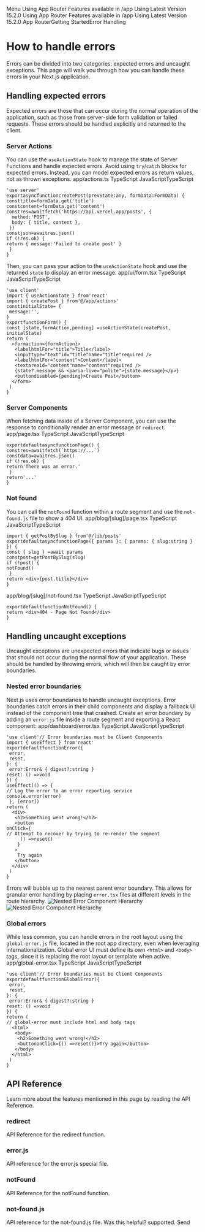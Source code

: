 Menu
Using App Router
Features available in /app
Using Latest Version
15.2.0
Using App Router
Features available in /app
Using Latest Version
15.2.0
App RouterGetting StartedError Handling
# How to handle errors
Errors can be divided into two categories: expected errors and uncaught exceptions. This page will walk you through how you can handle these errors in your Next.js application.
## Handling expected errors
Expected errors are those that can occur during the normal operation of the application, such as those from server-side form validation or failed requests. These errors should be handled explicitly and returned to the client.
### Server Actions
You can use the `useActionState` hook to manage the state of Server Functions and handle expected errors. Avoid using `try`/`catch` blocks for expected errors. Instead, you can model expected errors as return values, not as thrown exceptions.
app/actions.ts
TypeScript
JavaScriptTypeScript
```
'use server'
exportasyncfunctioncreatePost(prevState:any, formData:FormData) {
consttitle=formData.get('title')
constcontent=formData.get('content')
constres=awaitfetch('https://api.vercel.app/posts', {
  method:'POST',
  body: { title, content },
 })
constjson=awaitres.json()
if (!res.ok) {
return { message:'Failed to create post' }
 }
}
```

Then, you can pass your action to the `useActionState` hook and use the returned `state` to display an error message.
app/ui/form.tsx
TypeScript
JavaScriptTypeScript
```
'use client'
import { useActionState } from'react'
import { createPost } from'@/app/actions'
constinitialState= {
 message:'',
}
exportfunctionForm() {
const [state,formAction,pending] =useActionState(createPost, initialState)
return (
  <formaction={formAction}>
   <labelhtmlFor="title">Title</label>
   <inputtype="text"id="title"name="title"required />
   <labelhtmlFor="content">Content</label>
   <textareaid="content"name="content"required />
   {state?.message && <paria-live="polite">{state.message}</p>}
   <buttondisabled={pending}>Create Post</button>
  </form>
 )
}
```

### Server Components
When fetching data inside of a Server Component, you can use the response to conditionally render an error message or `redirect`.
app/page.tsx
TypeScript
JavaScriptTypeScript
```
exportdefaultasyncfunctionPage() {
constres=awaitfetch(`https://...`)
constdata=awaitres.json()
if (!res.ok) {
return'There was an error.'
 }
return'...'
}
```

### Not found
You can call the `notFound` function within a route segment and use the `not-found.js` file to show a 404 UI.
app/blog/[slug]/page.tsx
TypeScript
JavaScriptTypeScript
```
import { getPostBySlug } from'@/lib/posts'
exportdefaultasyncfunctionPage({ params }: { params: { slug:string } }) {
const { slug } =await params
constpost=getPostBySlug(slug)
if (!post) {
notFound()
 }
return <div>{post.title}</div>
}
```

app/blog/[slug]/not-found.tsx
TypeScript
JavaScriptTypeScript
```
exportdefaultfunctionNotFound() {
return <div>404 - Page Not Found</div>
}
```

## Handling uncaught exceptions
Uncaught exceptions are unexpected errors that indicate bugs or issues that should not occur during the normal flow of your application. These should be handled by throwing errors, which will then be caught by error boundaries.
### Nested error boundaries
Next.js uses error boundaries to handle uncaught exceptions. Error boundaries catch errors in their child components and display a fallback UI instead of the component tree that crashed.
Create an error boundary by adding an `error.js` file inside a route segment and exporting a React component:
app/dashboard/error.tsx
TypeScript
JavaScriptTypeScript
```
'use client'// Error boundaries must be Client Components
import { useEffect } from'react'
exportdefaultfunctionError({
 error,
 reset,
}: {
 error:Error& { digest?:string }
reset: () =>void
}) {
useEffect(() => {
// Log the error to an error reporting service
console.error(error)
 }, [error])
return (
  <div>
   <h2>Something went wrong!</h2>
   <button
onClick={
// Attempt to recover by trying to re-render the segment
     () =>reset()
    }
   >
    Try again
   </button>
  </div>
 )
}
```

Errors will bubble up to the nearest parent error boundary. This allows for granular error handling by placing `error.tsx` files at different levels in the route hierarchy.
![Nested Error Component Hierarchy](https://nextjs.org/_next/image?url=https%3A%2F%2Fh8DxKfmAPhn8O0p3.public.blob.vercel-storage.com%2Fdocs%2Flight%2Fnested-error-component-hierarchy.png&w=3840&q=75)![Nested Error Component Hierarchy](https://nextjs.org/_next/image?url=https%3A%2F%2Fh8DxKfmAPhn8O0p3.public.blob.vercel-storage.com%2Fdocs%2Fdark%2Fnested-error-component-hierarchy.png&w=3840&q=75)
### Global errors
While less common, you can handle errors in the root layout using the `global-error.js` file, located in the root app directory, even when leveraging internationalization. Global error UI must define its own `<html>` and `<body>` tags, since it is replacing the root layout or template when active.
app/global-error.tsx
TypeScript
JavaScriptTypeScript
```
'use client'// Error boundaries must be Client Components
exportdefaultfunctionGlobalError({
 error,
 reset,
}: {
 error:Error& { digest?:string }
reset: () =>void
}) {
return (
// global-error must include html and body tags
  <html>
   <body>
    <h2>Something went wrong!</h2>
    <buttononClick={() =>reset()}>Try again</button>
   </body>
  </html>
 )
}
```

## API Reference
Learn more about the features mentioned in this page by reading the API Reference.
### redirect
API Reference for the redirect function.
### error.js
API reference for the error.js special file.
### notFound
API Reference for the notFound function.
### not-found.js
API reference for the not-found.js file.
Was this helpful?
supported.
Send
